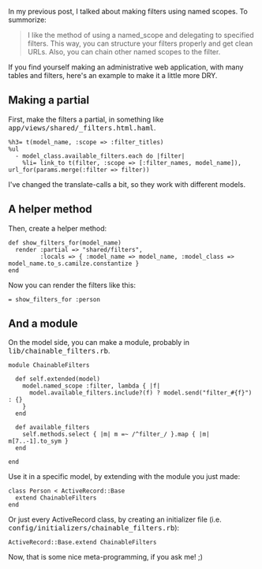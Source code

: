 In my previous post, I talked about making filters using named scopes. To summorize:

<blockquote>
I like the method of using a named_scope and delegating to specified filters. This way, you can structure your filters properly and get clean URLs. Also, you can chain other named scopes to the filter.</blockquote>

If you find yourself making an administrative web application, with many tables and filters, here's an example to make it a little more DRY.
<!--more-->
<h2>Making a partial</h2>

First, make the filters a partial, in something like <tt>app/views/shared/_filters.html.haml</tt>.

    %h3= t(model_name, :scope => :filter_titles)
    %ul
      - model_class.available_filters.each do |filter|
        %li= link_to t(filter, :scope => [:filter_names, model_name]), url_for(params.merge(:filter => filter))

I've changed the translate-calls a bit, so they work with different models.

<h2>A helper method</h2>

Then, create a helper method:

    def show_filters_for(model_name)
      render :partial => "shared/filters",
             :locals => { :model_name => model_name, :model_class => model_name.to_s.camilze.constantize }
    end

Now you can render the filters like this:

    = show_filters_for :person

<h2>And a module</h2>

On the model side, you can make a module, probably in <tt>lib/chainable_filters.rb</tt>.

    module ChainableFilters

      def self.extended(model)
        model.named_scope :filter, lambda { |f|
          model.available_filters.include?(f) ? model.send("filter_#{f}") : {}
        }
      end

      def available_filters
        self.methods.select { |m| m =~ /^filter_/ }.map { |m| m[7..-1].to_sym }
      end

    end

Use it in a specific model, by extending with the module you just made:

    class Person < ActiveRecord::Base
      extend ChainableFilters
    end

Or just every ActiveRecord class, by creating an initializer file (i.e. <tt>config/initializers/chainable_filters.rb</tt>):

    ActiveRecord::Base.extend ChainableFilters

Now, that is some nice meta-programming, if you ask me! ;)

